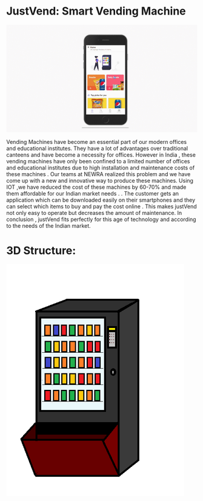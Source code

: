 # JustVend: Smart Vending Machine

![](images/Untitled.gif)

Vending Machines have become an essential part of our modern offices and educational institutes. They have a lot of advantages over traditional canteens and have become a necessity for offices. However in India , these vending machines have only been confined to a limited number of offices and educational institutes due to high installation and maintenance costs of these machines . Our teams at NEWRA realized this problem and we have come up with a new and innovative way to produce these machines. Using IOT ,we have reduced the cost of these machines by 60-70% and made them affordable for our Indian market needs . . The customer gets an application which can be downloaded easily on their smartphones and they can select which items to buy and pay the cost online . This makes justVend not only easy to operate but decreases the amount of maintenance. In conclusion , justVend fits perfectly for this age of technology and according to the needs of the Indian market.

# 3D Structure:

![](images/justvend3d.jpg)
